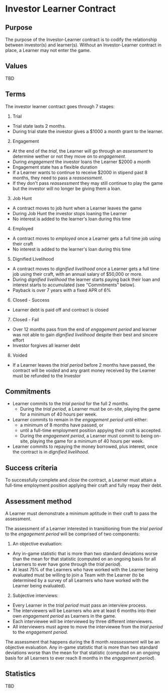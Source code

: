 # Investor Learner Contract

## Purpose

The purpose of the Investor-Learner contract is to codify the relationship between investor(s) and learner(s). Without an Investor-Learner contract in place, a Learner may not enter the game.

## Values

TBD

<!-- TODO: figure out values -->

## Terms

The investor learner contract goes through 7 stages:

1. Trial
  - Trial state lasts 2 months.
  - During trial state the investor gives a $1000 a month grant to the learner.


2. Engagement
  - At the end of the _trial_, the Learner will go through an _assessment_ to determine wether or not they move on to  _engagement_.
  - During _engagement_ the investor loans the Learner $2000 a month
  - Engagement state has a flexible duration
  - If a Learner wants to continue to receive $2000 in stipend past 8 months, they need to pass a _reassessment_.
  - If they don't pass _reassessment_ they may still continue to play the game but the investor will no longer be giving them a loan.

3. Job Hunt
  - A contract moves to job hunt when a Learner leaves the game
  - During Job Hunt the investor stops loaning the Learner
  - No interest is added to the learner's loan during this time

4. Employed
  - A contract moves to _employed_ once a Learner gets a full time job using their craft
  - No interest is added to the learner's loan during this time

5. Dignified Livelihood
  - A contract moves to _dignified livelihood_ once a Learner gets a full time job using their craft, with an annual salary of $50,000 or more.
  - During _dignified livelihood_ the learner starts paying back their loan and interest starts to accumulated (see "Commitments" below).
  - Payback is over 7 years with a fixed APR of 6%

6. Closed - Success
  - Learner debt is paid off and contract is closed

7. Closed - Fail
  - Over 12 months pass from the end of _engagement period_ and learner was not able to gain  _dignified livelihood_ despite their best and sincere effort
  - Investor forgives all learner debt

8. Voided
  - If a Learner leaves the _trial period_ before 2 months have passed, the contract will be _voided_ and any grant money received by the Learner must be refunded to the Investor

## Commitments

- Learner commits to the _trial period_ for the full 2 months.
  - During the _trial period_, a Learner must be on-site, playing the game for a minimum of 40 hours per week.
- Learner commits to remain in the _engagement period_ until either:
  - a minimum of 8 months have passed, or
  - until a full-time employment position appying their craft is accepted.
  - During the _engagement period_, a Learner must commit to being on-site, playing the game for a minimum of 40 hours per week.
- Learner commits to repaying the money borrowed, plus interest, once the contract is in  _dignified livelihood_.

## Success criteria

To successfully complete and _close_ the contract, a Learner must attain a full-time employment position applying their craft and fully repay their debt.

## Assessment method

A Learner must demonstrate a minimum aptitude in their craft to pass the assessment.

The assessment of a Learner interested in transitioning from the _trial period_ to the _engagement period_ will be comprised of two components:

1. An objective evaluation:
  - Any in-game statistic that is more than two standard deviations worse than the mean for that statistic (computed on an ongoing basis for all Learners to ever have gone through the _trial period_).
  - At least 75% of the Learners who have worked with the Learner being evaluated must be willing to join a Team with the Learner (to be determined by a survey of all Learners who have worked with the Learner being evaluated).
2. Subjective interviews:
  - Every Learner in the _trial period_ must pass an interview process.
  - The interviewers will be Learners who are at least 6 months into their own _engagement period_ as Learners in the game.
  - Each interviewee will be interviewed by three different interviewers.
  - All interviewers must agree to move the interviewee from the _trial period_ to the _engagement period_.

The assessment that happens during the 8 month _reassessment_ will be an objective evaluation. Any in-game statistic that is more than two standard deviations worse than the mean for that statistic (computed on an ongoing basis for all Learners to ever reach 8 months in the _engagement period_).

## Statistics

TBD
<!-- TODO: depends on in-game statistics, yet to be determined --->
